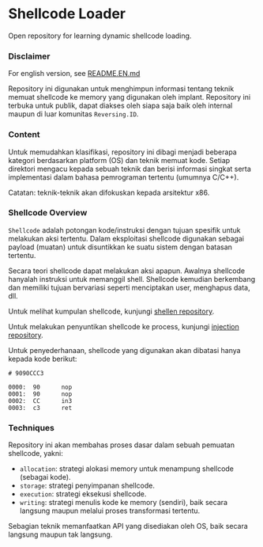 # Shellcode Loader

Open repository for learning dynamic shellcode loading.

### Disclaimer

For english version, see [README.EN.md](README.EN.md)

Repository ini digunakan untuk menghimpun informasi tentang teknik memuat shellcode ke memory yang digunakan oleh implant. Repository ini terbuka untuk publik, dapat diakses oleh siapa saja baik oleh internal maupun di luar komunitas `Reversing.ID`.

### Content

Untuk memudahkan klasifikasi, repository ini dibagi menjadi beberapa kategori berdasarkan platform (OS) dan teknik memuat kode. Setiap direktori mengacu kepada sebuah teknik dan berisi informasi singkat serta implementasi dalam bahasa pemrograman tertentu (umumnya C/C++).

Catatan: teknik-teknik akan difokuskan kepada arsitektur x86.

### Shellcode Overview

`Shellcode` adalah potongan kode/instruksi dengan tujuan spesifik untuk melakukan aksi tertentu. Dalam eksploitasi shellcode digunakan sebagai payload (muatan) untuk disuntikkan ke suatu sistem dengan batasan tertentu. 

Secara teori shellcode dapat melakukan aksi apapun. Awalnya shellcode hanyalah instruksi untuk memanggil shell. Shellcode kemudian berkembang dan memiliki tujuan bervariasi seperti menciptakan user, menghapus data, dll.

Untuk melihat kumpulan shellcode, kunjungi [shellen repository](https://github.com/trhacknon/shellen).

Untuk melakukan penyuntikan shellcode ke process, kunjungi [injection repository](https://github.com/trhacknon/injection2).

Untuk penyederhanaan, shellcode yang digunakan akan dibatasi hanya kepada kode berikut:

```
# 9090CCC3

0000:  90      nop
0001:  90      nop
0002:  CC      in3
0003:  c3      ret
```

### Techniques

Repository ini akan membahas proses dasar dalam sebuah pemuatan shellcode, yakni:
- `allocation`: strategi alokasi memory untuk menampung shellcode (sebagai kode).
- `storage`: strategi penyimpanan shellcode.
- `execution`: strategi eksekusi shellcode.
- `writing`: strategi menulis kode ke memory (sendiri), baik secara langsung maupun melalui proses transformasi tertentu.

Sebagian teknik memanfaatkan API yang disediakan oleh OS, baik secara langsung maupun tak langsung.
